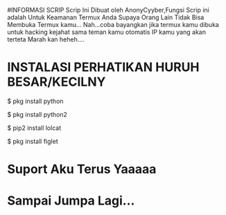 #INFORMASI SCRIP
Scrip Ini Dibuat oleh AnonyCyyber,Fungsi Scrip ini adalah Untuk Keamanan Termux Anda Supaya Orang Lain Tidak Bisa Membuka Termux kamu...
Nah...coba bayangkan jika termux kamu dibuka untuk hacking kejahat sama teman kamu
otomatis IP kamu yang akan terteta
Marah kan heheh....

# INSTALASI PERHATIKAN HURUH BESAR/KECILNY
 
$ pkg install python

$ pkg install python2

$ pip2 install lolcat

$ pkg install figlet

# Suport Aku Terus Yaaaaa
# Sampai Jumpa Lagi...
